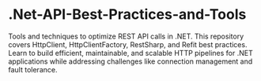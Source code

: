 # .Net-API-Best-Practices-and-Tools
Tools and techniques to optimize REST API calls in .NET. This repository covers HttpClient, HttpClientFactory, RestSharp, and Refit best practices. Learn to build efficient, maintainable, and scalable HTTP pipelines for .NET applications while addressing challenges like connection management and fault tolerance.
